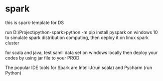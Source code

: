 # spark
this is spark-template for DS

run D:\Project\python-spark>python -m pip install pyspark on windows 10 to simulate spark distribution computing, then deploy it on linux spark cluster

for scala and java, test samll data set on windows locally then deploy your codes by using jar file to your PROD

The popular IDE tools for Spark are IntelliJ(run scala) and Pycharm (run Python)


